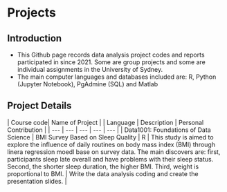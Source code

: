 # Projects
## Introduction
* This Github page records data analysis project codes and reports participated in since 2021. Some are group projects and some are individual assignments in the University of Sydney.
* The main computer languages and databases included are: R, Python (Jupyter Notebook), PgAdmine (SQL) and Matlab
## Project Details
| Course code| Name of Project | | Language | Description | Personal Contribution |
| --- | --- | --- | --- | --- |
| Data1001: Foundations of Data Science | BMI Survey Based on Sleep Quality | R | This study is aimed to explore the influence of daily routines on body mass index (BMI) through linera regression moedl base on survey data. The main discovers are: first, participants sleep late overall and have problems with their sleep status. Second, the shorter sleep duration, the higher BMI. Third, weight is proportional to BMI. | Write the data analysis coding and create the presentation slides. |
